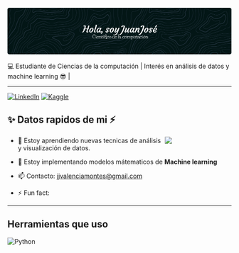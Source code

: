 ![Banner presentación](github-header-image.png)

 💻 Estudiante de Ciencias de la computación | Interés en análisis de datos y machine learning 😎 | 

 ***

 [![LinkedIn](https://img.shields.io/badge/linkedin-%230077B5.svg?style=for-the-badge&logo=linkedin&logoColor=white)](https://www.linkedin.com/in/juanjvalencia2611)
 [![Kaggle](https://img.shields.io/badge/Kaggle-035a7d?style=for-the-badge&logo=kaggle&logoColor=white)](https://www.kaggle.com/juanjvalencia)

##  ✨ Datos rapidos de mi ⚡

<img align= "right" src="https://media.giphy.com/media/0lGd2OXXHe4tFhb7Wh/giphy.gif?cid=790b7611tbkn0fchwbicy4cwicgwrph4ow13027vm1xn1x61&ep=v1_gifs_search&rid=giphy.gif&ct=g" width=150>

- 🌱 Estoy aprendiendo nuevas tecnicas de análisis 
 y visualización de datos.

- 🔭 Estoy implementando modelos mátematicos de **Machine learning**

- 📫 Contacto:  jjvalenciamontes@gmail.com

- ⚡ Fun fact: 

***
## Herramientas que uso
![Python](https://img.shields.io/badge/python-3670A0?style=for-the-badge&logo=python&logoColor=ffdd54)
